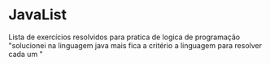 # JavaList
Lista de exercícios resolvidos para pratica de logica de programação "solucionei na linguagem java mais fica a critério a linguagem para resolver cada um "
